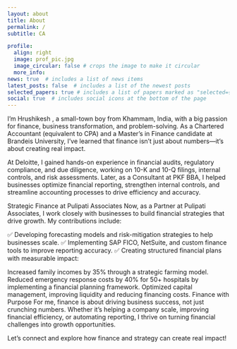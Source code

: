 ```yaml
---
layout: about
title: About
permalink: /
subtitle: CA

profile:
  align: right
  image: prof_pic.jpg
  image_circular: false # crops the image to make it circular
  more_info: 
news: true  # includes a list of news items
latest_posts: false  # includes a list of the newest posts
selected_papers: true # includes a list of papers marked as "selected={true}"
social: true  # includes social icons at the bottom of the page
---
```


I’m Hrushikesh , a small-town boy from Khammam, India, with a big passion for finance, business transformation, and problem-solving. As a Chartered Accountant (equivalent to CPA) and a Master’s in Finance candidate at Brandeis University, I’ve learned that finance isn’t just about numbers—it’s about creating real impact.

At Deloitte, I gained hands-on experience in financial audits, regulatory compliance, and due diligence, working on 10-K and 10-Q filings, internal controls, and risk assessments. Later, as a Consultant at PKF BBA, I helped businesses optimize financial reporting, strengthen internal controls, and streamline accounting processes to drive efficiency and accuracy.

Strategic Finance at Pulipati Associates
Now, as a Partner at Pulipati Associates, I work closely with businesses to build financial strategies that drive growth. My contributions include:

✅ Developing forecasting models and risk-mitigation strategies to help businesses scale.
✅ Implementing SAP FICO, NetSuite, and custom finance tools to improve reporting accuracy.
✅ Creating structured financial plans with measurable impact:

Increased family incomes by 35% through a strategic farming model.
Reduced emergency response costs by 40% for 50+ hospitals by implementing a financial planning framework.
Optimized capital management, improving liquidity and reducing financing costs.
Finance with Purpose
For me, finance is about driving business success, not just crunching numbers. Whether it’s helping a company scale, improving financial efficiency, or automating reporting, I thrive on turning financial challenges into growth opportunities.

Let’s connect and explore how finance and strategy can create real impact!